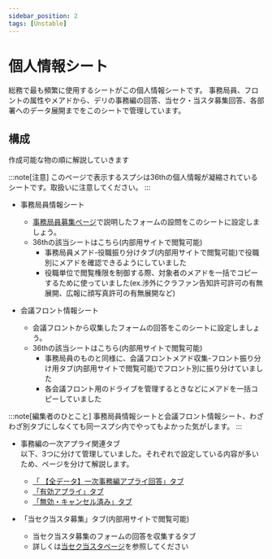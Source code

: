 ```yaml
---
sidebar_position: 2
tags: [Unstable]
---
```


# 個人情報シート

総務で最も頻繁に使用するシートがこの個人情報シートです。
事務局員、フロントの属性やメアドから、デリの事務編の回答、当セク・当スタ募集回答、各部署へのデータ展開までをこのシートで管理しています。


## 構成

作成可能な物の順に解説していきます

:::note[注意]
このページで表示するスプシは36thの個人情報が凝縮されているシートです。取扱いに注意してください。
:::

- 事務局員情報シート
    - [事務局員募集ページ](/docs/soumu_docs/human-resources#HR-data-type)で説明したフォームの設問をこのシートに設定しましょう。
    - 36thの該当シートはこちら(内部用サイトで閲覧可能)
        - 事務局員メアド-役職振り分けタブ(内部用サイトで閲覧可能)で役職別にメアドを確認できるようにしていました
        - 役職単位で閲覧権限を制御する際、対象者のメアドを一括でコピーするために使っていました(ex.渉外にクラファン告知許可許可の有無展開、広報に顔写真許可の有無展開など)


- 会議フロント情報シート
    - 会議フロントから収集したフォームの回答をこのシートに設定しましょう。
    - 36thの該当シートはこちら(内部用サイトで閲覧可能)
        - 事務局員のものと同様に、会議フロントメアド収集-フロント振り分け用タブ(内部用サイトで閲覧可能)でフロント別に振り分けていました
        - 各会議フロント用のドライブを管理するときなどにメアドを一括コピーしていました

:::note[編集者のひとこと]
事務局員情報シートと会議フロント情報シート、わざわざ別タブにしなくても同一スプシ内でやってもよかった気がします。
:::

- 事務編の一次アプライ関連タブ<br />
以下、3つに分けて管理していました。それぞれで設定している内容が多いため、ページを分けて解説します。
    - [「 【全データ】一次事務編アプライ回答」タブ](/docs/soumu_docs/data/spreadsheet/zimu1)
    - [「有効アプライ」タブ](/docs/soumu_docs/data/spreadsheet/zimu2)
    - [「無効・キャンセル済み」タブ](/docs/soumu_docs/data/spreadsheet/zimu3)

- 「当セク当スタ募集」タブ(内部用サイトで閲覧可能)
    - 当セク当スタ募集のフォームの回答を収集するタブ
    - 詳しくは[当セク当スタページ](/docs/soumu_docs/temp-staff)を参照してください
